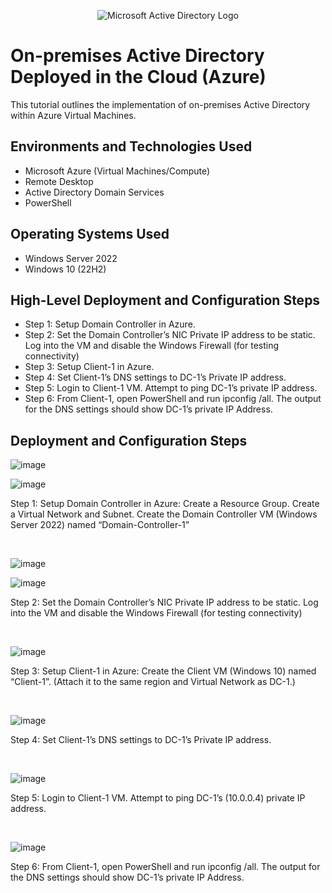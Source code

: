 <p align="center">
<img src="https://i.imgur.com/pU5A58S.png" alt="Microsoft Active Directory Logo"/>
</p>

<h1>On-premises Active Directory Deployed in the Cloud (Azure)</h1>
This tutorial outlines the implementation of on-premises Active Directory within Azure Virtual Machines.<br />


<h2>Environments and Technologies Used</h2>

- Microsoft Azure (Virtual Machines/Compute)
- Remote Desktop
- Active Directory Domain Services
- PowerShell

<h2>Operating Systems Used </h2>

- Windows Server 2022
- Windows 10 (22H2)

<h2>High-Level Deployment and Configuration Steps</h2>

- Step 1: Setup Domain Controller in Azure.
- Step 2: Set the Domain Controller’s NIC Private IP address to be static. Log into the VM and disable the Windows Firewall (for testing connectivity)
- Step 3: Setup Client-1 in Azure.
- Step 4: Set Client-1’s DNS settings to DC-1’s Private IP address.
- Step 5: Login to Client-1 VM. Attempt to ping DC-1’s private IP address.
- Step 6: From Client-1, open PowerShell and run ipconfig /all. The output for the DNS settings should show DC-1’s private IP Address.


<h2>Deployment and Configuration Steps</h2>

<p>

![image](https://github.com/user-attachments/assets/a080ad6e-bcf8-4145-89b1-830ca407858a)
  
![image](https://github.com/user-attachments/assets/e145e263-84fd-441e-bf3a-68a83a415a57)
</p>
<p>
Step 1: Setup Domain Controller in Azure:
  Create a Resource Group. Create a Virtual Network and Subnet. Create the Domain Controller VM (Windows Server 2022) named “Domain-Controller-1”

</p>
<br />

<p>
  
![image](https://github.com/user-attachments/assets/128e3cde-c9c1-488e-a318-ae294fd2ef39)

![image](https://github.com/user-attachments/assets/9808c0da-bafa-403a-bbf9-94f819d5e732)
  
</p>
<p>
Step 2: Set the Domain Controller’s NIC Private IP address to be static. Log into the VM and disable the Windows Firewall (for testing connectivity)
</p>
<br />

<p>
  
![image](https://github.com/user-attachments/assets/b481f5e0-242c-4fe3-a8f8-308d29c4ac3d)
</p>
<p>
Step 3: Setup Client-1 in Azure: Create the Client VM (Windows 10) named “Client-1”. (Attach it to the same region and Virtual Network as DC-1.)
</p>
<br />

<p>
  
![image](https://github.com/user-attachments/assets/df9963e8-3b97-412d-b066-6b265e913632)
</p>
<p>
Step 4: Set Client-1’s DNS settings to DC-1’s Private IP address.
</p>
<br />

<p>

![image](https://github.com/user-attachments/assets/816c2a39-2e71-4118-996f-3071a3145d92)
  
</p>
<p>
Step 5: Login to Client-1 VM. Attempt to ping DC-1’s (10.0.0.4) private IP address.
</p>
<br />

<p>
  
![image](https://github.com/user-attachments/assets/04e1f490-a230-4d23-9fb3-d300200e90ae)
</p>
<p>
Step 6: From Client-1, open PowerShell and run ipconfig /all. The output for the DNS settings should show DC-1’s private IP Address.
</p>
<br />
